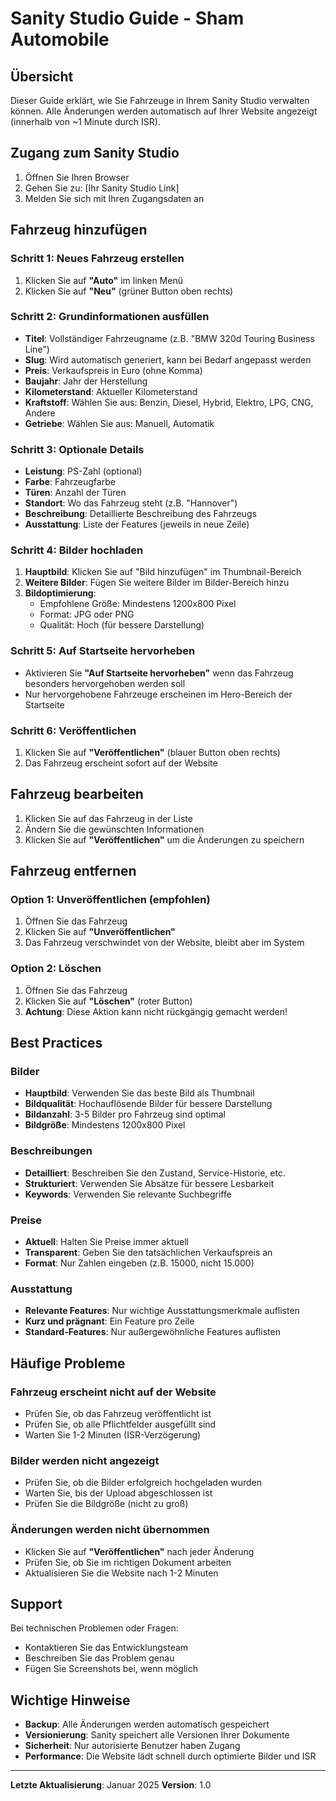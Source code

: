 # Sanity Studio Guide - Sham Automobile

## Übersicht

Dieser Guide erklärt, wie Sie Fahrzeuge in Ihrem Sanity Studio verwalten können. Alle Änderungen werden automatisch auf Ihrer Website angezeigt (innerhalb von ~1 Minute durch ISR).

## Zugang zum Sanity Studio

1. Öffnen Sie Ihren Browser
2. Gehen Sie zu: [Ihr Sanity Studio Link]
3. Melden Sie sich mit Ihren Zugangsdaten an

## Fahrzeug hinzufügen

### Schritt 1: Neues Fahrzeug erstellen
1. Klicken Sie auf **"Auto"** im linken Menü
2. Klicken Sie auf **"Neu"** (grüner Button oben rechts)

### Schritt 2: Grundinformationen ausfüllen
- **Titel**: Vollständiger Fahrzeugname (z.B. "BMW 320d Touring Business Line")
- **Slug**: Wird automatisch generiert, kann bei Bedarf angepasst werden
- **Preis**: Verkaufspreis in Euro (ohne Komma)
- **Baujahr**: Jahr der Herstellung
- **Kilometerstand**: Aktueller Kilometerstand
- **Kraftstoff**: Wählen Sie aus: Benzin, Diesel, Hybrid, Elektro, LPG, CNG, Andere
- **Getriebe**: Wählen Sie aus: Manuell, Automatik

### Schritt 3: Optionale Details
- **Leistung**: PS-Zahl (optional)
- **Farbe**: Fahrzeugfarbe
- **Türen**: Anzahl der Türen
- **Standort**: Wo das Fahrzeug steht (z.B. "Hannover")
- **Beschreibung**: Detaillierte Beschreibung des Fahrzeugs
- **Ausstattung**: Liste der Features (jeweils in neue Zeile)

### Schritt 4: Bilder hochladen
1. **Hauptbild**: Klicken Sie auf "Bild hinzufügen" im Thumbnail-Bereich
2. **Weitere Bilder**: Fügen Sie weitere Bilder im Bilder-Bereich hinzu
3. **Bildoptimierung**: 
   - Empfohlene Größe: Mindestens 1200x800 Pixel
   - Format: JPG oder PNG
   - Qualität: Hoch (für bessere Darstellung)

### Schritt 5: Auf Startseite hervorheben
- Aktivieren Sie **"Auf Startseite hervorheben"** wenn das Fahrzeug besonders hervorgehoben werden soll
- Nur hervorgehobene Fahrzeuge erscheinen im Hero-Bereich der Startseite

### Schritt 6: Veröffentlichen
1. Klicken Sie auf **"Veröffentlichen"** (blauer Button oben rechts)
2. Das Fahrzeug erscheint sofort auf der Website

## Fahrzeug bearbeiten

1. Klicken Sie auf das Fahrzeug in der Liste
2. Ändern Sie die gewünschten Informationen
3. Klicken Sie auf **"Veröffentlichen"** um die Änderungen zu speichern

## Fahrzeug entfernen

### Option 1: Unveröffentlichen (empfohlen)
1. Öffnen Sie das Fahrzeug
2. Klicken Sie auf **"Unveröffentlichen"**
3. Das Fahrzeug verschwindet von der Website, bleibt aber im System

### Option 2: Löschen
1. Öffnen Sie das Fahrzeug
2. Klicken Sie auf **"Löschen"** (roter Button)
3. **Achtung**: Diese Aktion kann nicht rückgängig gemacht werden!

## Best Practices

### Bilder
- **Hauptbild**: Verwenden Sie das beste Bild als Thumbnail
- **Bildqualität**: Hochauflösende Bilder für bessere Darstellung
- **Bildanzahl**: 3-5 Bilder pro Fahrzeug sind optimal
- **Bildgröße**: Mindestens 1200x800 Pixel

### Beschreibungen
- **Detailliert**: Beschreiben Sie den Zustand, Service-Historie, etc.
- **Strukturiert**: Verwenden Sie Absätze für bessere Lesbarkeit
- **Keywords**: Verwenden Sie relevante Suchbegriffe

### Preise
- **Aktuell**: Halten Sie Preise immer aktuell
- **Transparent**: Geben Sie den tatsächlichen Verkaufspreis an
- **Format**: Nur Zahlen eingeben (z.B. 15000, nicht 15.000)

### Ausstattung
- **Relevante Features**: Nur wichtige Ausstattungsmerkmale auflisten
- **Kurz und prägnant**: Ein Feature pro Zeile
- **Standard-Features**: Nur außergewöhnliche Features auflisten

## Häufige Probleme

### Fahrzeug erscheint nicht auf der Website
- Prüfen Sie, ob das Fahrzeug veröffentlicht ist
- Prüfen Sie, ob alle Pflichtfelder ausgefüllt sind
- Warten Sie 1-2 Minuten (ISR-Verzögerung)

### Bilder werden nicht angezeigt
- Prüfen Sie, ob die Bilder erfolgreich hochgeladen wurden
- Warten Sie, bis der Upload abgeschlossen ist
- Prüfen Sie die Bildgröße (nicht zu groß)

### Änderungen werden nicht übernommen
- Klicken Sie auf **"Veröffentlichen"** nach jeder Änderung
- Prüfen Sie, ob Sie im richtigen Dokument arbeiten
- Aktualisieren Sie die Website nach 1-2 Minuten

## Support

Bei technischen Problemen oder Fragen:
- Kontaktieren Sie das Entwicklungsteam
- Beschreiben Sie das Problem genau
- Fügen Sie Screenshots bei, wenn möglich

## Wichtige Hinweise

- **Backup**: Alle Änderungen werden automatisch gespeichert
- **Versionierung**: Sanity speichert alle Versionen Ihrer Dokumente
- **Sicherheit**: Nur autorisierte Benutzer haben Zugang
- **Performance**: Die Website lädt schnell durch optimierte Bilder und ISR

---

**Letzte Aktualisierung**: Januar 2025
**Version**: 1.0
